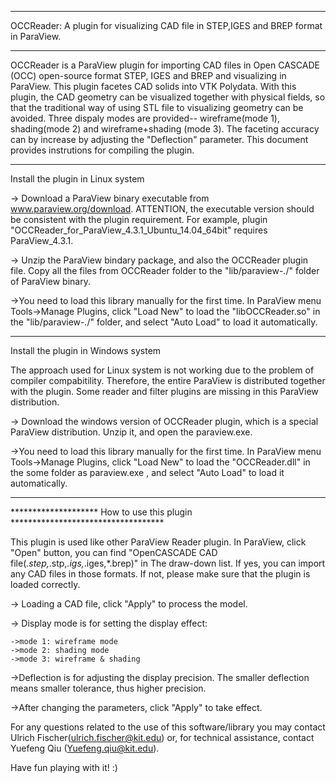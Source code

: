 *******************************************************************************
OCCReader:
A plugin for visualizing CAD file in STEP,IGES and BREP format in ParaView.
*******************************************************************************

OCCReader is a ParaView plugin for importing CAD files in Open CASCADE (OCC)
open-source format STEP, IGES and BREP and visualizing in ParaView. This plugin
facetes CAD solids into VTK Polydata. With this plugin, the CAD geometry can be
visualized together with physical fields, so that the traditional way of using
STL file to visualizing geometry can be avoided. Three dispaly modes are
provided-- wireframe(mode 1), shading(mode 2) and wireframe+shading (mode 3).
The faceting accuracy can by increase by adjusting the "Deflection" parameter.
This document provides instrutions for compiling the plugin.


*******************************************************************************
Install the plugin in Linux system

-> Download a ParaView binary executable from www.paraview.org/download.
ATTENTION, the executable version should be consistent with the plugin
requirement. For example, plugin
"OCCReader_for_ParaView_4.3.1_Ubuntu_14.04_64bit" requires ParaView_4.3.1.

-> Unzip the ParaView bindary package, and also the OCCReader plugin file. Copy
all the files from OCCReader folder to the "lib/paraview-*.*/" folder of ParaView binary. 

->You need to load this library manually for the first time. In ParaView menu
Tools->Manage Plugins, click "Load New" to load the "libOCCReader.so" in the
"lib/paraview-*.*/" folder, and select "Auto Load" to load it automatically.


*******************************************************************************
Install the plugin in Windows system

 The approach used for Linux system is not workingdue to the problem of
 compiler compabitility. Therefore, the entire ParaView is distributed together
 with the plugin. Some reader and filter plugins are missing in this ParaView
 distribution.

-> Download the windows version of OCCReader plugin, which is a special ParaView
distribution. Unzip it, and open the paraview.exe.

->You need to load this library manually for the first time. In ParaView menu
Tools->Manage Plugins, click "Load New" to load the "OCCReader.dll" in the some
folder as paraview.exe , and select "Auto Load" to load it automatically.

********************************************************************************
********************  How to use this plugin ***********************************

This plugin is used like other ParaView Reader plugin. In ParaView, click "Open" 
button, you can find "OpenCASCADE CAD file(*.step,*.stp,*.igs,*.iges,*.brep)" in 
The draw-down list. If yes, you can import any CAD files in those formats. If not,
please make sure that the plugin is loaded correctly. 

-> Loading a CAD file, click "Apply" to process the model. 

-> Display mode is for setting the display effect:

	->mode 1: wireframe mode
	->mode 2: shading mode
	->mode 3: wireframe & shading

->Deflection is for adjusting the display precision. The smaller deflection means 
  smaller tolerance, thus higher precision. 

->After changing the parameters, click "Apply" to take effect. 



For any questions related to the use of this software/library you may contact
Ulrich Fischer(ulrich.fischer@kit.edu) or, for technical assistance, contact
Yuefeng Qiu (Yuefeng.qiu@kit.edu).
   
Have fun playing with it!   :)
   